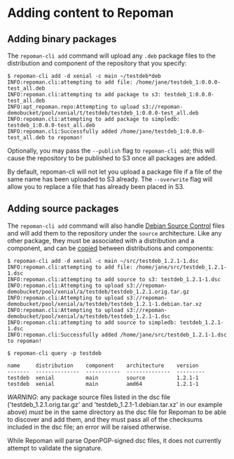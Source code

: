 # Adding content to Repoman

## Adding binary packages

The `repoman-cli add` command will upload any `.deb` package files to the
distribution and component of the repository that you specify:

```
$ repoman-cli add -d xenial -c main ~/testdeb*deb
INFO:repoman.cli:attempting to add file: /home/jane/testdeb_1:0.0.0-test_all.deb
INFO:repoman.cli:attempting to add package to s3: testdeb_1:0.0.0-test_all.deb
INFO:apt_repoman.repo:Attempting to upload s3://repoman-demobucket/pool/xenial/t/testdeb/testdeb_1:0.0.0-test_all.deb
INFO:repoman.cli:attempting to add package to simpledb: testdeb_1:0.0.0-test_all.deb
INFO:repoman.cli:Successfully added /home/jane/testdeb_1:0.0.0-test_all.deb to repoman!
```

Optionally, you may pass the `--publish` flag to `repoman-cli add`; this will
cause the repository to be published to S3 once all packages are added.

By default, repoman-cli will not let you upload a package file if a file of
the same name has been uploaded to S3 already.  The `--overwrite` flag
will allow you to replace a file that has already been placed in S3.

## Adding source packages

The `repoman-cli add` command will also handle [Debian Source
Control](https://wiki.debian.org/dsc) files and will add them to the
repository under the `source` architecture.  Like any other package,
they must be associated with a distribution and a component, and can
be [copied](copy.md) between distributions and components:

```
$ repoman-cli add -d xenial -c main ~/src/testdeb_1.2.1-1.dsc
INFO:repoman.cli:attempting to add file: /home/jane/src/testdeb_1.2.1-1.dsc
INFO:repoman.cli:attempting to add source to s3: testdeb_1.2.1-1.dsc
INFO:repoman.cli:Attempting to upload s3://repoman-demobucket/pool/xenial/a/testdeb/testdeb_1.2.1.orig.tar.gz
INFO:repoman.cli:Attempting to upload s3://repoman-demobucket/pool/xenial/a/testdeb/testdeb_1.2.1-1.debian.tar.xz
INFO:repoman.cli:Attempting to upload s3://repoman-demobucket/pool/xenial/a/testdeb/testdeb_1.2.1-1.dsc
INFO:repoman.cli:attempting to add source to simpledb: testdeb_1.2.1-1.dsc
INFO:repoman.cli:Successfully added /home/jane/src/testdeb_1.2.1-1.dsc to repoman!

$ repoman-cli query -p testdeb

name     distribution    component    architecture    version
-------  --------------  -----------  --------------  ---------
testdeb  xenial          main         source          1.2.1-1
testdeb  xenial          main         amd64           1.2.1-1
```

*WARNING*: any package source files listed in the dsc file
('testdeb\_1.2.1.orig.tar.gz' and 'testdeb\_1.2.1-1.debian.tar.xz' in our
example above) _must_ be in the same directory as the dsc file for Repoman to
be able to discover and add them, and they must pass all of the checksums
included in the dsc file; an error will be raised otherwise.

While Repoman will parse OpenPGP-signed dsc files, it does not currently
attempt to validate the signature.
